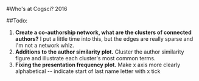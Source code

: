 #Who's at Cogsci? 2016

##Todo:

1. **Create a co-authorship network, what are the clusters of connected authors?** I put a little time into this, but the edges are really sparse and I'm not a network whiz.
2. **Additions to the author similarity plot.** Cluster the author similarity figure and illustrate each cluster's most common terms.
3. **Fixing the presentation frequency plot.** Make x axis more clearly alphabetical --  indicate start of last name letter with x tick
